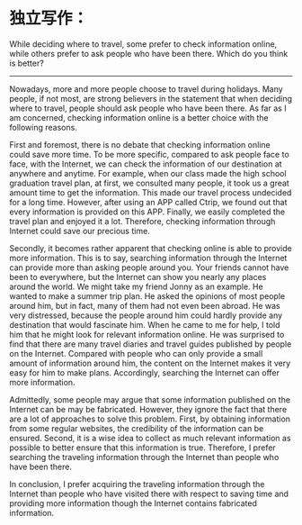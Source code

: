 # 独立写作：

While deciding where to travel, some prefer to check information online, while others prefer to ask people who have been there. Which do you think is better?

------

Nowadays, more and more people choose to travel during holidays. Many people, if not most, are strong believers in the statement that when deciding where to travel, people should ask people who have been there. As far as I am concerned, checking information online is a better choice with the following reasons. 

First and foremost, there is no debate that checking information online could save more time. To be more specific, compared to ask people face to face, with the Internet, we can check the information of our destination at anywhere and anytime. For example, when our class made the high school graduation travel plan, at first, we consulted many people, it took us a great amount time to get the information. This made our travel process undecided for a long time. However, after using an APP called Ctrip, we found out that every information is provided on this APP. Finally, we easily completed the travel plan and enjoyed it a lot. Therefore, checking information through Internet could save our precious time.

Secondly, it becomes rather apparent that checking online is able to provide more information. This is to say, searching information through the Internet can provide more than asking people around you. Your friends cannot have been to everywhere, but the Internet can show you nearly any places around the world. We might take my friend Jonny as an example. He wanted to make a summer trip plan. He asked the opinions of most people around him, but in fact, many of them had not even been abroad. He was very distressed, because the people around him could hardly provide any destination that would fascinate him. When he came to me for help, I told him that he might look for relevant information online. He was surprised to find that there are many travel diaries and travel guides published by people on the Internet. Compared with people who can only provide a small amount of information around him, the content on the Internet makes it very easy for him to make plans. Accordingly, searching the Internet can offer more information.

Admittedly, some people may argue that some information published on the Internet can be may be fabricated. However, they ignore the fact that there are a lot of approaches to solve this problem. First, by obtaining information from some regular websites, the credibility of the information can be ensured. Second, it is a wise idea to collect as much relevant information as possible to better ensure that this information is true. Therefore, I prefer searching the traveling information through the Internet than people who have been there.

In conclusion, I prefer acquiring the traveling information through the Internet than people who have visited there with respect to saving time and providing more information though the Internet contains fabricated information.